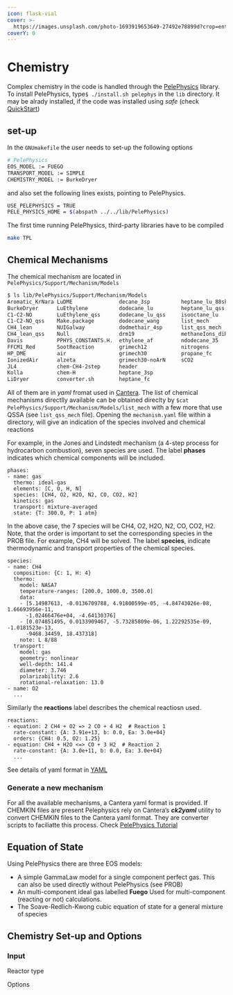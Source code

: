 ```yaml
---
icon: flask-vial
cover: >-
  https://images.unsplash.com/photo-1693919653649-27492e78899d?crop=entropy&cs=srgb&fm=jpg&ixid=M3wxOTcwMjR8MHwxfHNlYXJjaHw2fHxDaGVtaXN0cnl8ZW58MHx8fHwxNzMzMDY4Mzc4fDA&ixlib=rb-4.0.3&q=85
coverY: 0
---
```


# Chemistry

Complex chemistry in the code is handled through the [PelePhysics](https://pelephysics.readthedocs.io/en/latest/index.html) library. To install PelePhysics, type`$ ./install.sh pelephys` in the `lib` directory. It may be alrady installed, if the code was installed using _safe_ (check  [QuickStart](quickstart.md))

## set-up

In the `GNUmakefile` the user needs to set-up the following options

```bash
# PelePhysics
EOS_MODEL := FUEGO
TRANSPORT_MODEL := SIMPLE
CHEMISTRY_MODEL := BurkeDryer
```

and also set the following lines exists, pointing to PelePhysics.

```bash
USE_PELEPHYSICS = TRUE
PELE_PHYSICS_HOME = $(abspath ../../lib/PelePhysics)
```

The first time running PelePhysics, third-party libraries have to be compiled

```bash
make TPL
```

## Chemical Mechanisms

The chemical mechanism are located in `PelePhysics/Support/Mechanism/Models`

```bash
$ ls lib/PelePhysics/Support/Mechanism/Models
Aromatic_KrNara LuDME               decane_3sp          heptane_lu_88sk
BurkeDryer      LuEthylene          dodecane_lu         heptane_lu_qss
C1-C2-NO        LuEthylene_qss      dodecane_lu_qss     isooctane_lu
C1-C2-NO_qss    Make.package        dodecane_wang       list_mech
CH4_lean        NUIGalway           dodmethair_4sp      list_qss_mech
CH4_lean_qss    Null                drm19               methaneIons_diRenzo
Davis           PPHYS_CONSTANTS.H.  ethylene_af         ndodecane_35
FFCM1_Red       SootReaction        grimech12           nitrogens
HP_DME          air                 grimech30           propane_fc
IonizedAir      alzeta              grimech30-noArN     sCO2
JL4             chem-CH4-2step      header
Kolla           chem-H              heptane_3sp
LiDryer         converter.sh        heptane_fc
```

All of them are in _yaml_ fromat used in [Cantera](https://cantera.org). The list of chemical mechanisms directlly available can be obtained direclty by  `$cat PelePhysics/Support/Mechanism/Models/list_mech` with a few more that use QSSA (see `list_qss_mech` file). Opening the `mechanism.yaml` file within a directory, will give an indication of the species involved and chemical reactions

For example, in the Jones and Lindstedt mechanism (a 4-step process for hydrocarbon combustion), seven species are used. The label **phases** indicates which chemical components will be included.

```
phases:
- name: gas
  thermo: ideal-gas
  elements: [C, O, H, N]
  species: [CH4, O2, H2O, N2, CO, CO2, H2]
  kinetics: gas
  transport: mixture-averaged
  state: {T: 300.0, P: 1 atm}
```

In the above case, the 7 species will be CH4, O2, H2O, N2, CO, CO2, H2. Note, that the order is important to set the corresponding species in the PROB file. For example, CH4 will be solved. The label **species**, indicate thermodynamic and transport properties of the chemical species.

```
species:
- name: CH4
  composition: {C: 1, H: 4}
  thermo:
    model: NASA7
    temperature-ranges: [200.0, 1000.0, 3500.0]
    data:
    - [5.14987613, -0.0136709788, 4.91800599e-05, -4.84743026e-08, 1.66693956e-11,
      -1.02466476e+04, -4.64130376]
    - [0.074851495, 0.0133909467, -5.73285809e-06, 1.22292535e-09, -1.0181523e-13,
      -9468.34459, 18.437318]
    note: L 8/88
  transport:
    model: gas
    geometry: nonlinear
    well-depth: 141.4
    diameter: 3.746
    polarizability: 2.6
    rotational-relaxation: 13.0
- name: O2
  ...
```

Similarly the **reactions** label describes the chemical reactiosn used.

```
reactions:
- equation: 2 CH4 + O2 => 2 CO + 4 H2  # Reaction 1
  rate-constant: {A: 3.91e+13, b: 0.0, Ea: 3.0e+04} 
  orders: {CH4: 0.5, O2: 1.25}
- equation: CH4 + H2O <=> CO + 3 H2  # Reaction 2
  rate-constant: {A: 3.0e+11, b: 0.0, Ea: 3.0e+04}
  ...
```

See details of yaml format in [YAML](https://cantera.org/tutorials/yaml/defining-phases.html)

### Generate a new mechanism

For all the available mechanisms, a Cantera yaml format is provided. If CHEMKIN files are present Pelephysics rely on Cantera’s _**ck2yaml**_ utility to convert CHEMKIN files to the Cantera yaml format. They are converter scripts to faciliatte this process. Check [PelePhysics Tutorial](https://pelephysics.readthedocs.io/en/latest/EOS.html)

## Equation of State

Using PelePhysics there are three EOS models:

* A simple GammaLaw model for a single component perfect gas. This can also be used directly without PelePhysics (see PROB)
* An multi-component ideal gas labelled **Fuego** Used for multi-component (reacting or not) calculations.
* The Soave-Redlich-Kwong cubic equation of state for a general mixture of species


## Chemistry Set-up and Options

### Input

Reactor type

Options
